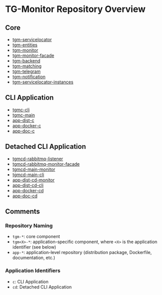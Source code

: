 # TG-Monitor Repository Overview

## Core

- [tgm-servicelocator](https://github.com/TG-Monitor/tgm-servicelocator)
- [tgm-entities](https://github.com/TG-Monitor/tgm-entities)
- [tgm-monitor](https://github.com/TG-Monitor/tgm-monitor)
- [tgm-monitor-facade](https://github.com/TG-Monitor/tgm-monitor-facade)
- [tgm-backend](https://github.com/TG-Monitor/tgm-backend)
- [tgm-matching](https://github.com/TG-Monitor/tgm-matching)
- [tgm-telegram](https://github.com/TG-Monitor/tgm-telegram)
- [tgm-notification](https://github.com/TG-Monitor/tgm-notification)
- [tgm-servicelocator-instances](https://github.com/TG-Monitor/tgm-servicelocator-instances)

## CLI Application

- [tgmc-cli](https://github.com/TG-Monitor/tgmc-cli)
- [tgmc-main](https://github.com/TG-Monitor/tgmc-main)
- [app-dist-c](https://github.com/TG-Monitor/app-dist-c)
- [app-docker-c](https://github.com/TG-Monitor/app-docker-c)
- [app-doc-c](https://github.com/TG-Monitor/app-doc-c)

## Detached CLI Application

- [tgmcd-rabbitmq-listener](https://github.com/TG-Monitor/tgmcd-rabbitmq-listener)
- [tgmcd-rabbitmq-monitor-facade](https://github.com/TG-Monitor/tgmcd-rabbitmq-monitor-facade)
- [tgmcd-main-monitor](https://github.com/TG-Monitor/tgmcd-main-monitor)
- [tgmcd-main-cli](https://github.com/TG-Monitor/tgmcd-main-cli)
- [app-dist-cd-monitor](https://github.com/TG-Monitor/app-dist-cd-monitor)
- [app-dist-cd-cli](https://github.com/TG-Monitor/app-dist-cd-cli)
- [app-docker-cd](https://github.com/TG-Monitor/app-docker-cd)
- [app-doc-cd](https://github.com/TG-Monitor/app-doc-cd)

## Comments

### Repository Naming

- `tgm-*`: core component
- `tgm<X>-*`: application-specific component, where `<X>` is the application identifier (see below)
- `app-*`: application-level repository (distribution package, Dockerfile, documentation, etc.)

### Application Identifiers

- `c`: CLI Application
- `cd`: Detached CLI Application

